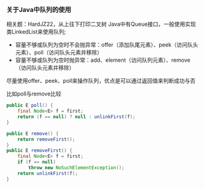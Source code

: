 
### 关于Java中队列的使用
相关题：HardJZ22，从上往下打印二叉树
Java中有Queue接口，一般使用实现类LinkedList来使用队列;
- 容量不够或队列为空时不会抛异常：offer（添加队尾元素）、peek（访问队头元素）、poll（访问队头元素并移除）
- 容量不够或队列为空时抛异常：add、element（访问队列元素）、remove（访问队头元素并移除）

尽量使用offer、peek、poll来操作队列，优点是可以通过返回值来判断成功与否

比如poll与remove比较
```java
public E poll() {
    final Node<E> f = first;
    return (f == null) ? null : unlinkFirst(f);
}
```
```java
public E remove() {
    return removeFirst();
}
public E removeFirst() {
    final Node<E> f = first;
    if (f == null)
        throw new NoSuchElementException();
    return unlinkFirst(f);
}
```
